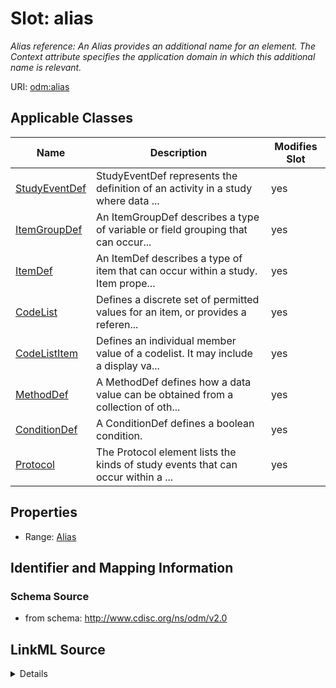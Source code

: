# Slot: alias


_Alias reference: An Alias provides an additional name for an element. The Context attribute specifies the application domain in which this additional name is relevant._



URI: [odm:alias](http://www.cdisc.org/ns/odm/v2.0/alias)



<!-- no inheritance hierarchy -->




## Applicable Classes

| Name | Description | Modifies Slot |
| --- | --- | --- |
[StudyEventDef](StudyEventDef.md) | StudyEventDef represents the definition of an activity in a study where data ... |  yes  |
[ItemGroupDef](ItemGroupDef.md) | An ItemGroupDef describes a type of variable or field grouping that can occur... |  yes  |
[ItemDef](ItemDef.md) | An ItemDef describes a type of item that can occur within a study. Item prope... |  yes  |
[CodeList](CodeList.md) | Defines a discrete set of permitted values for an item, or provides a referen... |  yes  |
[CodeListItem](CodeListItem.md) | Defines an individual member value of a codelist. It may include a display va... |  yes  |
[MethodDef](MethodDef.md) | A MethodDef defines how a data value can be obtained from a collection of oth... |  yes  |
[ConditionDef](ConditionDef.md) | A ConditionDef defines a boolean condition. |  yes  |
[Protocol](Protocol.md) | The Protocol element lists the kinds of study events that can occur within a ... |  yes  |







## Properties

* Range: [Alias](Alias.md)





## Identifier and Mapping Information







### Schema Source


* from schema: http://www.cdisc.org/ns/odm/v2.0




## LinkML Source

<details>
```yaml
name: alias
description: 'Alias reference: An Alias provides an additional name for an element.
  The Context attribute specifies the application domain in which this additional
  name is relevant.'
from_schema: http://www.cdisc.org/ns/odm/v2.0
rank: 1000
alias: alias
domain_of:
- StudyEventDef
- ItemGroupDef
- ItemDef
- CodeList
- CodeListItem
- MethodDef
- ConditionDef
- Protocol
range: Alias

```
</details>